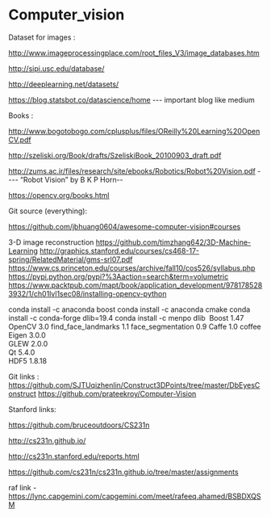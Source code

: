 ﻿# Computer_vision

Dataset for images :

http://www.imageprocessingplace.com/root_files_V3/image_databases.htm

http://sipi.usc.edu/database/

http://deeplearning.net/datasets/

https://blog.statsbot.co/datascience/home   --- important blog like medium







Books :

http://www.bogotobogo.com/cplusplus/files/OReilly%20Learning%20OpenCV.pdf


http://szeliski.org/Book/drafts/SzeliskiBook_20100903_draft.pdf


http://zums.ac.ir/files/research/site/ebooks/Robotics/Robot%20Vision.pdf  ---- “Robot Vision” by B K P Horn-- 

 
https://opencv.org/books.html


Git source (everything):

https://github.com/jbhuang0604/awesome-computer-vision#courses


3-D image reconstruction
https://github.com/timzhang642/3D-Machine-Learning
http://graphics.stanford.edu/courses/cs468-17-spring/RelatedMaterial/gms-srl07.pdf
https://www.cs.princeton.edu/courses/archive/fall10/cos526/syllabus.php
https://pypi.python.org/pypi?%3Aaction=search&term=volumetric
https://www.packtpub.com/mapt/book/application_development/9781785283932/1/ch01lvl1sec08/installing-opencv-python

conda install -c anaconda boost
conda install -c anaconda cmake
conda install -c conda-forge dlib=19.4
conda install -c menpo dlib 
Boost	1.47	
OpenCV	3.0	
find_face_landmarks	1.1	
face_segmentation	0.9	
Caffe	1.0	coffee
Eigen	3.0.0	
GLEW	2.0.0	
Qt	5.4.0	
HDF5	1.8.18

Git links :
https://github.com/SJTUqizhenlin/Construct3DPoints/tree/master/DbEyesConstruct
https://github.com/prateekroy/Computer-Vision

Stanford links:

 https://github.com/bruceoutdoors/CS231n
 
 http://cs231n.github.io/
 
 http://cs231n.stanford.edu/reports.html
 
 https://github.com/cs231n/cs231n.github.io/tree/master/assignments




raf link - https://lync.capgemini.com/capgemini.com/meet/rafeeq.ahamed/BSBDXQSM
